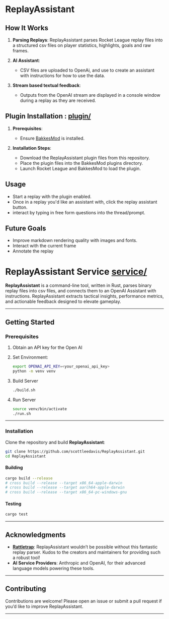 # ReplayAssistant

## How It Works

1. **Parsing Replays**: 
   ReplayAssistant parses Rocket League replay files into a structured csv files on player statistics, highlights, goals and raw frames.

2. **AI Assistant**: 
   - CSV files are uploaded to OpenAi, and use to create an assistant with instructions for how to use the data.

3. **Stream based textual feedback**:
   - Outputs from the OpenAI stream are displayed in a console window during a replay as they are received.

## Plugin Installation : [plugin/](plugin/)

1. **Prerequisites**:
   - Ensure [BakkesMod](https://bakkesmod.com/) is installed.

2. **Installation Steps**:
   - Download the ReplayAssistant plugin files from this repository.
   - Place the plugin files into the BakkesMod plugins directory.
   - Launch Rocket League and BakkesMod to load the plugin.

## Usage

- Start a replay with the plugin enabled.
- Once in a replay you'd like an assistant with, click the replay assistant button.
- interact by typing in free form questions into the thread/prompt.

## Future Goals

- Improve markdown rendering quality with images and fonts.
- Interact with the current frame
- Annotate the replay

# ReplayAssistant Service [service/](service/)

**ReplayAssistant** is a command-line tool, written in Rust, parses binary replay files into csv files, and connects them to an OpenAI Assistant with instructions. ReplayAssistant extracts tactical insights, performance metrics, and actionable feedback designed to elevate gameplay.

---

## Getting Started

### Prerequisites

1. Obtain an API key for the Open AI

2. Set Environment:
     ```bash
     export OPENAI_API_KEY=<your_openai_api_key>
     python -m venv venv
     ```
3. Build Server
     ```bash
     ./build.sh
     ```
4. Run Server
     ```bash
     source venv/bin/activate
     ./run.sh
     ```
---

### Installation
Clone the repository and build **ReplayAssistant**:
```bash
git clone https://github.com/scottleedavis/ReplayAssistant.git
cd ReplayAssistant
```
#### Building

```bash
cargo build --release
# cross build --release --target x86_64-apple-darwin
# cross build --release --target aarch64-apple-darwin
# cross build --release --target x86_64-pc-windows-gnu
```

#### Testing

```bash
cargo test
```

---

## Acknowledgments

- **[Rattletrap](https://github.com/tfausak/rattletrap)**: ReplayAssistant wouldn’t be possible without this fantastic replay parser. Kudos to the creators and maintainers for providing such a robust tool!
- **AI Service Providers**: Anthropic and OpenAI, for their advanced language models powering these tools.

---

## Contributing

Contributions are welcome! Please open an issue or submit a pull request if you’d like to improve ReplayAssistant.

---

